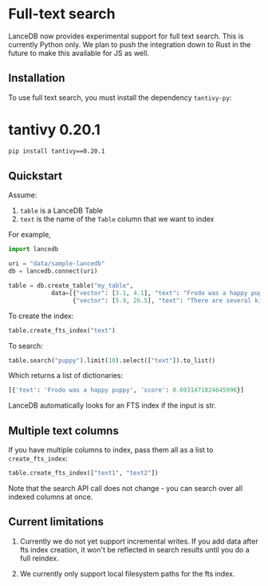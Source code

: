 # Full-text search

LanceDB now provides experimental support for full text search.
This is currently Python only. We plan to push the integration down to Rust in the future
to make this available for JS as well.

## Installation

To use full text search, you must install the dependency `tantivy-py`:

# tantivy 0.20.1
```sh
pip install tantivy==0.20.1
```


## Quickstart

Assume:
1. `table` is a LanceDB Table
2. `text` is the name of the `Table` column that we want to index

For example,

```python
import lancedb

uri = "data/sample-lancedb"
db = lancedb.connect(uri)

table = db.create_table("my_table",
            data=[{"vector": [3.1, 4.1], "text": "Frodo was a happy puppy"},
                  {"vector": [5.9, 26.5], "text": "There are several kittens playing"}])

```

To create the index:

```python
table.create_fts_index("text")
```

To search:

```python
table.search("puppy").limit(10).select(["text"]).to_list()
```

Which returns a list of dictionaries:

```python
[{'text': 'Frodo was a happy puppy', 'score': 0.6931471824645996}]
```

LanceDB automatically looks for an FTS index if the input is str.

## Multiple text columns

If you have multiple columns to index, pass them all as a list to `create_fts_index`:

```python
table.create_fts_index(["text1", "text2"])
```

Note that the search API call does not change - you can search over all indexed columns at once.

## Current limitations

1. Currently we do not yet support incremental writes.
If you add data after fts index creation, it won't be reflected
in search results until you do a full reindex.

2. We currently only support local filesystem paths for the fts index.